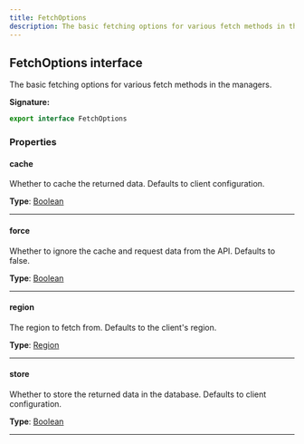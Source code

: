 ```yaml
---
title: FetchOptions
description: The basic fetching options for various fetch methods in the managers.
---
```


## FetchOptions interface

The basic fetching options for various fetch methods in the managers.

**Signature:**

```ts
export interface FetchOptions 
```

### Properties

#### cache

Whether to cache the returned data. Defaults to client configuration.



**Type**: [Boolean](https://developer.mozilla.org/en-US/docs/Web/JavaScript/Reference/Global_Objects/Boolean)

---

#### force

Whether to ignore the cache and request data from the API. Defaults to false.



**Type**: [Boolean](https://developer.mozilla.org/en-US/docs/Web/JavaScript/Reference/Global_Objects/Boolean)

---

#### region

The region to fetch from. Defaults to the client's region.



**Type**: [Region](/api/Region.md)

---

#### store

Whether to store the returned data in the database. Defaults to client configuration.



**Type**: [Boolean](https://developer.mozilla.org/en-US/docs/Web/JavaScript/Reference/Global_Objects/Boolean)

---

